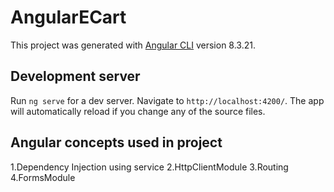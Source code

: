 # AngularECart

This project was generated with [Angular CLI](https://github.com/angular/angular-cli) version 8.3.21.

## Development server

Run `ng serve` for a dev server. Navigate to `http://localhost:4200/`. The app will automatically reload if you change any of the source files.

## Angular concepts used in project

1.Dependency Injection using service
2.HttpClientModule
3.Routing
4.FormsModule

